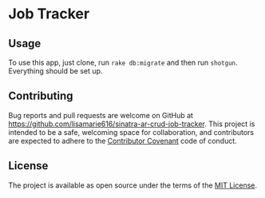 # Job Tracker

## Usage

To use this app, just clone, run `rake db:migrate` and then run `shotgun`.
Everything should be set up.

## Contributing

Bug reports and pull requests are welcome on GitHub at https://github.com/lisamarie616/sinatra-ar-crud-job-tracker. This project is intended to be a safe, welcoming space for collaboration, and contributors are expected to adhere to the [Contributor Covenant](contributor-covenant.org) code of conduct.


## License

The project is available as open source under the terms of the [MIT License](http://opensource.org/licenses/MIT).

